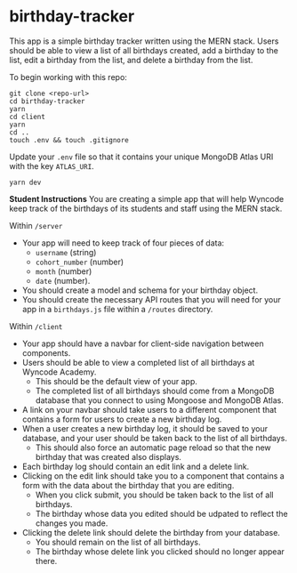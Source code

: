 # birthday-tracker

This app is a simple birthday tracker written using the MERN stack. Users should be able to view a list of all birthdays created, add a birthday to the list, edit a birthday from the list, and delete a birthday from the list. 

To begin working with this repo: 

```
git clone <repo-url> 
cd birthday-tracker
yarn 
cd client 
yarn 
cd .. 
touch .env && touch .gitignore
```

Update your `.env` file so that it contains your unique MongoDB Atlas URI with the key `ATLAS_URI`. 

``` 
yarn dev
```

**Student Instructions** 
You are creating a simple app that will help Wyncode keep track of the birthdays of its students and staff using the MERN stack.

Within `/server`
- Your app will need to keep track of four pieces of data: 
    - `username` (string)
    - `cohort_number` (number)
    - `month` (number)
    - `date` (number). 
- You should create a model and schema for your birthday object. 
- You should create the necessary API routes that you will need for your app in a `birthdays.js` file within a `/routes` directory.

Within `/client`
- Your app should have a navbar for client-side navigation between components.
- Users should be able to view a completed list of all birthdays at Wyncode Academy. 
    - This should be the default view of your app. 
    - The completed list of all birthdays should come from a MongoDB database that you connect to using Mongoose and MongoDB Atlas.
- A link on your navbar should take users to a different component that contains a form for users to create a new birthday log. 
- When a user creates a new birthday log, it should be saved to your database, and your user should be taken back to the list of all birthdays.
    - This should also force an automatic page reload so that the new birthday that was created also displays. 
- Each birthday log should contain an edit link and a delete link. 
- Clicking on the edit link should take you to a component that contains a form with the data about the birthday that you are editing. 
    - When you click submit, you should be taken back to the list of all birthdays. 
    - The birthday whose data you edited should be udpated to reflect the changes you made. 
- Clicking the delete link should delete the birthday from your database. 
    - You should remain on the list of all birthdays. 
    - The birthday whose delete link you clicked should no longer appear there. 
